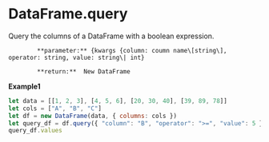 # DataFrame.query

Query the columns of a DataFrame with a boolean expression.

            **parameter:** {kwargs {column: coumn name\[string\], operator: string, value: string\| int}

            **return:**  New DataFrame

**Example1**

```javascript
let data = [[1, 2, 3], [4, 5, 6], [20, 30, 40], [39, 89, 78]]
let cols = ["A", "B", "C"]
let df = new DataFrame(data, { columns: cols })
let query_df = df.query({ "column": "B", "operator": ">=", "value": 5 })
query_df.values
```

